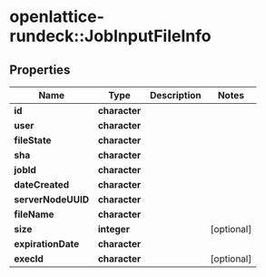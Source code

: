 # openlattice-rundeck::JobInputFileInfo

## Properties
Name | Type | Description | Notes
------------ | ------------- | ------------- | -------------
**id** | **character** |  | 
**user** | **character** |  | 
**fileState** | **character** |  | 
**sha** | **character** |  | 
**jobId** | **character** |  | 
**dateCreated** | **character** |  | 
**serverNodeUUID** | **character** |  | 
**fileName** | **character** |  | 
**size** | **integer** |  | [optional] 
**expirationDate** | **character** |  | 
**execId** | **character** |  | [optional] 


